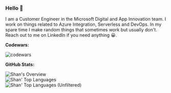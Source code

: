 ### Hello 🎉

I am a Customer Engineer in the Microsoft Digital and App Innovation team. I work on things related to Azure Integration, Serverless and DevOps. In my spare time I make random things that sometimes work but usually don't. Reach out to me on LinkedIn if you need anything 😀.

**Codewars:**  
  
![codewars](https://www.codewars.com/users/ShantnuS/badges/small)  
  
**GitHub Stats:**  
  
![Shan's Overview](https://github-readme-stats.vercel.app/api?username=ShantnuS&count_private=true)  
![Shan' Top Languages](https://github-readme-stats.vercel.app/api/top-langs/?username=ShantnuS&hide=c,objective-c,c%2B%2B,HTML,PHP,CMake,Visual%20basic,CSS,TeX,Makefile,Lua,GLSL&layout=compact)  
![Shan' Top Languages (Unfiltered)](https://github-readme-stats.vercel.app/api/top-langs/?username=ShantnuS&layout=compact)  

<!--
**ShantnuS/ShantnuS** is a ✨ _special_ ✨ repository because its `README.md` (this file) appears on your GitHub profile.

Here are some ideas to get you started:

- 🔭 I’m currently working on ...
- 🌱 I’m currently learning ...
- 👯 I’m looking to collaborate on ...
- 🤔 I’m looking for help with ...
- 💬 Ask me about ...
- 📫 How to reach me: ...
- 😄 Pronouns: ...
- ⚡ Fun fact: ...
-->
